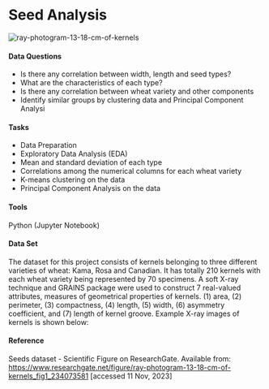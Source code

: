 # Seed Analysis

![ray-photogram-13-18-cm-of-kernels](https://github.com/ducthanh-nguyen/Seed-Analysis/assets/150335868/ae45dde4-16fd-4f61-9dfe-c73c48d92157) <br>

#### Data Questions
- Is there any correlation between width, length and seed types?
- What are the characteristics of each type?
- Is there any correlation between wheat variety and other components
- Identify similar groups by clustering data and Principal Component Analysi

#### Tasks
- Data Preparation
- Exploratory Data Analysis (EDA)
- Mean and standard deviation of each type
- Correlations among the numerical columns for each wheat variety
- K-means clustering on the data
- Principal Component Analysis on the data

#### Tools
Python (Jupyter Notebook)

#### Data Set
The dataset for this project consists of kernels belonging to three different varieties of wheat:
Kama, Rosa and Canadian. It has totally 210 kernels with each wheat variety being represented by 70
specimens. A soft X-ray technique and GRAINS package were used to construct 7 real-valued
attributes, measures of geometrical properties of kernels. (1) area, (2) perimeter, (3) compactness,
(4) length, (5) width, (6) asymmetry coefficient, and (7) length of kernel groove. Example X-ray
images of kernels is shown below:

#### Reference
Seeds dataset - Scientific Figure on ResearchGate. 
Available from: https://www.researchgate.net/figure/ray-photogram-13-18-cm-of-kernels_fig1_234073581 [accessed 11 Nov, 2023]
